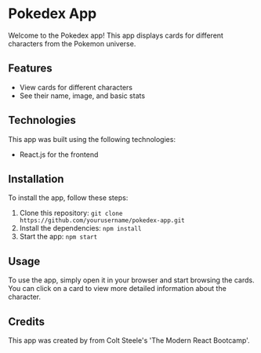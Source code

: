 # Pokedex App

Welcome to the Pokedex app! This app displays cards for different characters from the Pokemon universe.

## Features

- View cards for different characters
- See their name, image, and basic stats

## Technologies

This app was built using the following technologies:

- React.js for the frontend

## Installation

To install the app, follow these steps:

1. Clone this repository: `git clone https://github.com/yourusername/pokedex-app.git`
2. Install the dependencies: `npm install`
3. Start the app: `npm start`

## Usage

To use the app, simply open it in your browser and start browsing the cards. You can click on a card to view more detailed information about the character.

## Credits

This app was created by from Colt Steele's 'The Modern React Bootcamp'.
